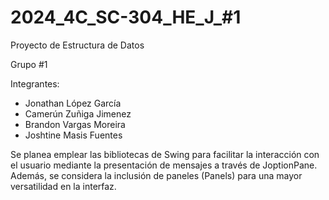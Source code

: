 # 2024_4C_SC-304_HE_J_#1
 Proyecto de Estructura de Datos

Grupo #1

Integrantes:
- Jonathan López García
- Camerún Zuñiga Jimenez
- Brandon Vargas Moreira
- Joshtine Masis Fuentes



Se planea emplear las bibliotecas de Swing para facilitar la interacción con el usuario mediante la presentación de mensajes a través de JoptionPane.
Además, se considera la inclusión de paneles (Panels) para una mayor versatilidad en la interfaz.
